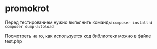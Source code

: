 # promokrot

Перед тестированием нужно выполнить команды ```composer install``` и ```composer dump-autoload```

Посмотреть на то, как используется код библиотеки можно в файле test.php